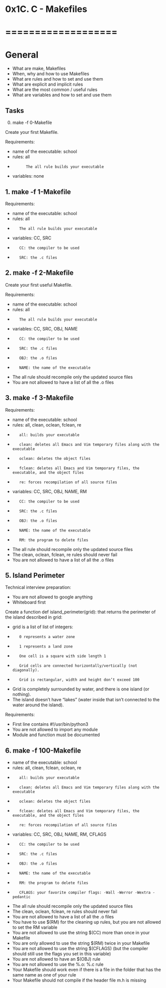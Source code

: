 # 0x1C. C - Makefiles
# ===================


# General

+    What are make, Makefiles
+    When, why and how to use Makefiles
+    What are rules and how to set and use them
+    What are explicit and implicit rules
+    What are the most common / useful rules
+    What are variables and how to set and use them


## Tasks
0. make -f 0-Makefile

Create your first Makefile.

Requirements:

+    name of the executable: school
+    rules: all
+           The all rule builds your executable
+    variables: none



## 1. make -f 1-Makefile

Requirements:

+    name of the executable: school
+    rules: all
+        The all rule builds your executable
+    variables: CC, SRC
+        CC: the compiler to be used
+        SRC: the .c files



## 2. make -f 2-Makefile

Create your first useful Makefile.

Requirements:

+    name of the executable: school
+    rules: all
+        The all rule builds your executable
+    variables: CC, SRC, OBJ, NAME
+        CC: the compiler to be used
+        SRC: the .c files
+        OBJ: the .o files
+        NAME: the name of the executable
+    The all rule should recompile only the updated source files
+    You are not allowed to have a list of all the .o files




## 3. make -f 3-Makefile

Requirements:

+    name of the executable: school
+    rules: all, clean, oclean, fclean, re
+        all: builds your executable
+        clean: deletes all Emacs and Vim temporary files along with the executable
+        oclean: deletes the object files
+        fclean: deletes all Emacs and Vim temporary files, the executable, and the object files
+        re: forces recompilation of all source files
+    variables: CC, SRC, OBJ, NAME, RM
+        CC: the compiler to be used
+        SRC: the .c files
+        OBJ: the .o files
+        NAME: the name of the executable
+        RM: the program to delete files
+    The all rule should recompile only the updated source files
+    The clean, oclean, fclean, re rules should never fail
+    You are not allowed to have a list of all the .o files




## 5. Island Perimeter

Technical interview preparation:

+    You are not allowed to google anything
+    Whiteboard first

Create a function def island_perimeter(grid): that returns the perimeter of the island described in grid:

+    grid is a list of list of integers:
+        0 represents a water zone
+        1 represents a land zone
+        One cell is a square with side length 1
+        Grid cells are connected horizontally/vertically (not diagonally).
+        Grid is rectangular, width and height don’t exceed 100
+    Grid is completely surrounded by water, and there is one island (or nothing).
+    The island doesn’t have “lakes” (water inside that isn’t connected to the water around the island).

Requirements:

+    First line contains #!/usr/bin/python3
+    You are not allowed to import any module
+    Module and function must be documented




## 6. make -f 100-Makefile


+    name of the executable: school
+    rules: all, clean, fclean, oclean, re
+        all: builds your executable
+        clean: deletes all Emacs and Vim temporary files along with the executable
+        oclean: deletes the object files
+        fclean: deletes all Emacs and Vim temporary files, the executable, and the object files
+        re: forces recompilation of all source files
+    variables: CC, SRC, OBJ, NAME, RM, CFLAGS
+        CC: the compiler to be used
+        SRC: the .c files
+        OBJ: the .o files
+        NAME: the name of the executable
+        RM: the program to delete files
+        CFLAGS: your favorite compiler flags: -Wall -Werror -Wextra -pedantic
+    The all rule should recompile only the updated source files
+    The clean, oclean, fclean, re rules should never fail
+    You are not allowed to have a list of all the .o files
+    You have to use $(RM) for the cleaning up rules, but you are not allowed to set the RM variable
+    You are not allowed to use the string $(CC) more than once in your Makefile
+    You are only allowed to use the string $(RM) twice in your Makefile
+    You are not allowed to use the string $(CFLAGS) (but the compiler should still use the flags you set in this variable)
+    You are not allowed to have an $(OBJ) rule
+    You are not allowed to use the %.o: %.c rule
+    Your Makefile should work even if there is a file in the folder that has the same name as one of your rule
+    Your Makefile should not compile if the header file m.h is missing


